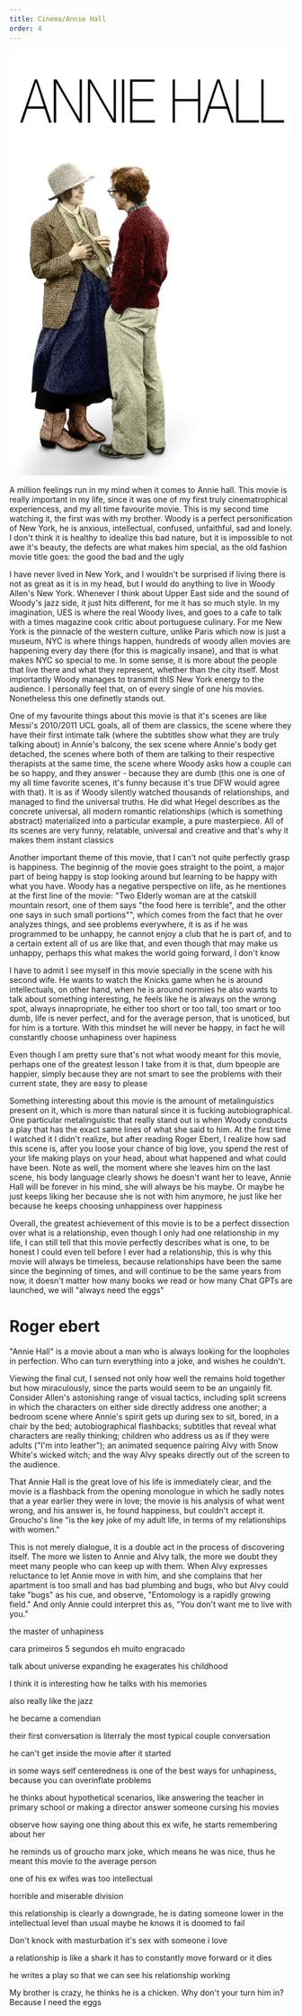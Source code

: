 ```yaml
---
title: Cinema/Annie Hall
order: 4
---
```


![alt text](image.png)

A million feelings run in my mind when it comes to Annie hall. This movie is really important in my life, since it was one of
my first truly cinematrophical experiencess, and my all time favourite movie.
This is my second time watching it, the first was with my brother.
Woody is a perfect personification of New York, he is anxious, intellectual,
confused, unfaithful, sad and lonely. I don't think it is healthy to idealize
this bad nature, but it is impossible to not awe it's beauty, the defects
are what makes him special, as the old fashion movie title goes: the good the bad and the ugly

I have never lived in New York, and I wouldn't be surprised if living
there is not as great as it is in my head, but I would do anything
to live in Woody Allen's New York. Whenever I think about Upper East side and the sound of Woody's jazz
side, it just hits different, for me it has so much style. In my imagination,
UES is where the real Woody lives, and goes to a cafe to talk with a times magazine
cook critic about portuguese culinary. For me New York is the pinnacle
of the western culture, unlike Paris which now is just a museum,
NYC is where things happen, hundreds of woody allen movies are happening
every day there (for this is magically insane), and that is what makes NYC so special to me.
In some sense, it is more about the people that live there
and what they represent, whether than the city itself.
Most importantly Woody manages to transmit thIS New York energy to
the audience. I personally feel that, on of every single of one his movies.
Nonetheless this one definetly stands out.

One of my favourite things about this movie is that it's
scenes are like Messi's 2010/2011 UCL goals, all of them
are classics, the scene where they have their first intimate talk (where the subtitles show what they are truly talking about)
in Annie's balcony, the sex scene where Annie's body get detached, the
scenes where both of them are talking to their respective therapists at the same time,
the scene where Woody asks how a couple can be so happy, and they answer -
because they are dumb (this one is one of my all time favorite scenes, it's funny because it's true DFW would agree with that). It is as if Woody silently watched thousands of relationships, and managed
to find the universal truths. He did what Hegel describes as the concrete universal, all modern romantic relationships (which is something abstract) materialized into a particular example, a pure masterpiece. All of its scenes are very funny,
relatable, universal and creative and that's why it makes them instant classics

Another important theme of this movie, that I can't not quite perfectly grasp is happiness.
The beginnig of the movie goes straight to the point, a major part of being
happy is stop looking around but learning to be happy with what you have.
Woody has a negative perspective on life, as he mentiones at the first line of the movie: "Two Elderly
woman are at the catskill mountain resort, one of them says "the food here is
terrible", and the other one says in such small portions"", which comes from
the fact that he over analyzes things, and see problems everywhere, it is
as if he was programmed to be unhappy, he cannot enjoy a club that he is part
of, and to a certain extent all of us are like that, and even though that
may make us unhappy, perhaps this what makes the world going forward, I don't know

I have to admit I see myself in this movie specially in the scene with his
second wife. He wants to watch the Knicks game when he is around intellectuals, on other hand, when he is around
normies he also wants to talk about something interesting, he feels like he is always on the
wrong spot, always innapropriate, he either too short or too tall, too smart or too
dumb, life is never perfect, and for the average person, that is unoticed, but
for him is a torture. With this mindset he will never be happy, in fact he will
constantly choose unhapiness over hapiness

Even though I am pretty sure that's not what woody meant for this movie, perhaps
one of the greatest lesson I take from it is that, dum bpeople are happier, simply
because they are not smart to see the problems with their current state, they
are easy to please

Something interesting about this movie is the amount of metalinguistics present
on it, which is more than natural since it is fucking autobiographical. One particular
metalinguistic that really stand out is when Woody conducts a play
that has the exact same lines of what she said to him. At the first time I watched
it I didn't realize, but after reading Roger Ebert, I realize how sad this scene is,
after you loose your chance of big love, you spend the rest of your life making
plays on your head, about what happened and what could have been.
Note as well, the moment where she leaves him on the last scene, his body language
clearly shows he doesn't want her to leave, Annie Hall will be forever in his mind,
she will always be his maybe. Or maybe he just keeps liking her because she is not with him
anymore, he just like her because he keeps choosing unhappiness over happiness

Overall, the greatest achievement of this movie is to be a perfect dissection
over what is a relationship, even though I only had one relationship
in my life, I can still tell that this movie perfectly describes
what is one, to be honest I could even tell before
I ever had a relationship, this is why this movie will always be
timeless, because relationships have been the same since the beginning
of times, and will continue to be the same years from now, it doesn't
matter how many books we read or how many Chat GPTs are launched, 
we will "always need the eggs"

# Roger ebert

"Annie Hall" is a movie about a man who is always looking for the loopholes in perfection. Who can turn everything into a joke, and wishes he couldn't.

Viewing the final cut, I sensed not only how well the remains hold together but how miraculously, since the parts would seem to be an ungainly fit. Consider Allen's astonishing range of visual tactics, including split screens in which the characters on either side directly address one another; a bedroom scene where Annie's spirit gets up during sex to sit, bored, in a chair by the bed; autobiographical flashbacks; subtitles that reveal what characters are really thinking; children who address us as if they were adults ("I'm into leather"); an animated sequence pairing Alvy with Snow White's wicked witch; and the way Alvy speaks directly out of the screen to the audience.

That Annie Hall is the great love of his life is immediately clear, and the movie is a flashback from the opening monologue in which he sadly notes that a year earlier they were in love; the movie is his analysis of what went wrong, and his answer is, he found happiness, but couldn't accept it. Groucho's line "is the key joke of my adult life, in terms of my relationships with women."

This is not merely dialogue, it is a double act in the process of discovering itself. The more we listen to Annie and Alvy talk, the more we doubt they meet many people who can keep up with them. When Alvy expresses reluctance to let Annie move in with him, and she complains that her apartment is too small and has bad plumbing and bugs, who but Alvy could take "bugs" as his cue, and observe, "Entomology is a rapidly growing field." And only Annie could interpret this as, "You don't want me to live with you."


the master of unhapiness

cara primeiros 5 segundos eh muito engracado

talk about universe expanding
he exagerates his childhood

I think it is interesting how he talks with his memories

also really like the jazz

he became a comendian

their first conversation is literraly the most typical couple conversation

he can't get inside the movie after it started

in some ways self centeredness is one of the best ways for unhapiness, because you can overinflate problems

he thinks about hypothetical scenarios, like answering the teacher in primary school or making a director
answer someone cursing his movies

observe how saying one thing about this ex wife, he starts remembering about her

he reminds us of groucho marx joke, which means he was nice, thus he meant this movie to the average person

one of his ex wifes was too intellectual

horrible and miserable division

this relationship is clearly a downgrade, he is dating someone lower in the intellectual level than usual
maybe he knows it is doomed to fail

Don't knock with masturbation it's sex with someone i love

a relationship is like a shark it has to constantly move forward or it dies

he writes a play so that we can see his relationship working

My brother is crazy, he thinks he is a chicken. Why don't your turn him in?
Because I need the eggs
